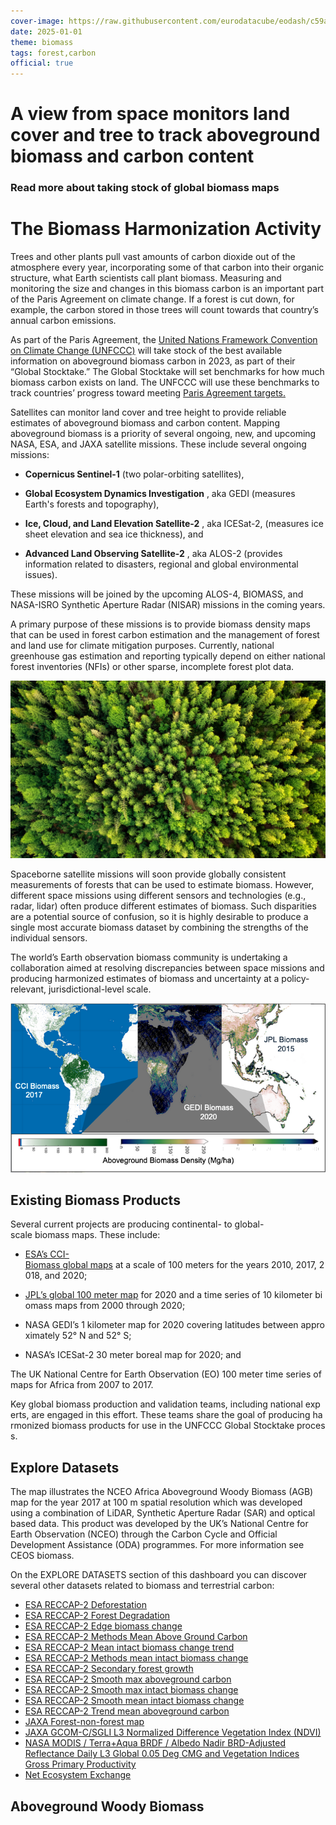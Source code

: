 ```yaml
---
cover-image: https://raw.githubusercontent.com/eurodatacube/eodash/c59adc7d580c6ced1f85a44c5bdd18bf94b3c9ee/app/public/data/story-images/Biomass.jpeg
date: 2025-01-01
theme: biomass
tags: forest,carbon
official: true
---
```


#   A view from space monitors land cover and tree to track aboveground biomass and carbon content <!--{ as="img" mode="hero" src="https://raw.githubusercontent.com/eurodatacube/eodash/c59adc7d580c6ced1f85a44c5bdd18bf94b3c9ee/app/public/data/story-images/Biomass.jpeg" }-->
### Read more about taking stock of global biomass maps <!--{ style="font-size:1.5rem;opacity:0.7;margin-top:1rem;" }-->

#   The Biomass Harmonization Activity

Trees and other plants pull vast amounts of carbon dioxide out of the atmosphere every year, incorporating some of that carbon into their organic structure, what Earth scientists call plant biomass. Measuring and monitoring the size and changes in this biomass carbon is an important part of the Paris Agreement on climate change. If a forest is cut down, for example, the carbon stored in those trees will count towards that country’s annual carbon emissions.

As part of the Paris Agreement, the [United Nations Framework Convention on Climate Change (UNFCCC)](https://unfccc.int/) will take stock of the best available information on aboveground biomass carbon in 2023, as part of their “Global Stocktake.” The Global Stocktake will set benchmarks for how much biomass carbon exists on land. The UNFCCC will use these benchmarks to track countries’ progress toward meeting [Paris Agreement targets.](https://unfccc.int/process-and-meetings/the-paris-agreement/the-paris-agreement)

Satellites can monitor land cover and tree height to provide reliable estimates of aboveground biomass and carbon content. Mapping aboveground biomass is a priority of several ongoing, new, and upcoming NASA, ESA, and JAXA satellite missions. These include several ongoing missions: 



- **Copernicus Sentinel-1** (two polar-orbiting satellites),

- **Global Ecosystem Dynamics Investigation** , aka GEDI (measures Earth's forests and topography),

- **Ice, Cloud, and Land Elevation Satellite-2** , aka ICESat-2, (measures ice sheet elevation and sea ice thickness), and

- **Advanced Land Observing Satellite-2** , aka ALOS-2 (provides information related to disasters, regional and global environmental issues).

These missions will be joined by the upcoming ALOS-4, BIOMASS, and NASA-ISRO Synthetic Aperture Radar (NISAR) missions in the coming years.

A primary purpose of these missions is to provide biomass density maps that can be used in forest carbon estimation and the management of forest and land use for climate mitigation purposes. Currently, national greenhouse gas estimation and reporting typically depend on either national forest inventories (NFIs) or other sparse, incomplete forest plot data. 

![forest from above](https://raw.githubusercontent.com/eurodatacube/eodash/c59adc7d580c6ced1f85a44c5bdd18bf94b3c9ee/app/public/data/story-images/2-biomass.jpg)

Spaceborne satellite missions will soon provide globally consistent measurements of forests that can be used to estimate biomass. However, different space missions using different sensors and technologies (e.g., radar, lidar) often produce different estimates of biomass. Such disparities are a potential source of confusion, so it is highly desirable to produce a single most accurate biomass dataset by combining the strengths of the individual sensors.

The world’s Earth observation biomass community is undertaking a collaboration aimed at resolving discrepancies between space missions and producing harmonized estimates of biomass and uncertainty at a policy-relevant, jurisdictional-level scale. 

![aboveground biomass density](https://raw.githubusercontent.com/eurodatacube/eodash/c59adc7d580c6ced1f85a44c5bdd18bf94b3c9ee/app/public/data/story-images/Biomass_Figure1.png)

## Existing Biomass Products

Several current projects are producing continental- to global-scale biomass maps. These include:

- [ESA’s CCI-Biomass global maps](https://climate.esa.int/en/projects/biomass/) at a scale of 100 meters for the years 2010, 2017, 2018, and 2020;

- [JPL’s global 100 meter map](https://ceos.org/gst/jpl-biomass.html) for 2020 and a time series of 10 kilometer biomass maps from 2000 through 2020;

- NASA GEDI’s 1 kilometer map for 2020 covering latitudes between approximately 52° N and 52° S;

-  NASA’s ICESat-2 30 meter boreal map for 2020; and

The UK National Centre for Earth Observation (EO) 100 meter time series of maps for Africa from 2007 to 2017.

Key global biomass production and validation teams, including national experts, are engaged in this effort. These teams share the goal of producing harmonized biomass products for use in the UNFCCC Global Stocktake process.

## Explore Datasets

The map illustrates the NCEO Africa Aboveground Woody Biomass (AGB) map for the year 2017 at 100 m spatial resolution which was developed using a combination of LiDAR, Synthetic Aperture Radar (SAR) and optical based data. This product was developed by the UK’s National Centre for Earth Observation (NCEO) through the Carbon Cycle and Official Development Assistance (ODA) programmes. For more information see CEOS biomass.

On the EXPLORE DATASETS section of this dashboard you can discover several other datasets related to biomass and terrestrial carbon:


- [ESA RECCAP-2 Deforestation](https://eodashboard.org/explore?poi=World-RECCAP2_6&x=-5095206.67577&y=-696587.89035&z=5.12625&search=World%3A+Deforestation+%28CCI+RECCAP2%29)
- [ESA RECCAP-2 Forest Degradation](https://eodashboard.org/explore?poi=World-RECCAP2_7&x=-5095206.67577&y=-696587.89035&z=5.12625&search=World%3A+Degradation+%28CCI+RECCAP2%29)
- [ESA RECCAP-2 Edge biomass change](https://eodashboard.org/explore?poi=World-RECCAP2_8&x=-5151174.45378&y=-689125.51994&z=5.18758&search=World%3A+Edge+biomass+change+%28CCI+RECCAP2%29)
- [ESA RECCAP-2 Methods Mean Above Ground Carbon](https://eodashboard.org/explore?x=-5151174.45378&y=-689125.51994&z=5.18758&poi=World-RECCAP2_1&search=World%3A+Methods+mean+aboveground+carbon+%28CCI+RECCAP2%29)
- [ESA RECCAP-2 Mean intact biomass change trend](https://eodashboard.org/explore?x=-5151174.45378&y=-689125.51994&z=5.18758&poi=World-RECCAP2_12&search=World%3A+Mean+intact+biomass+change+trend+%28CCI+RECCAP2%29)
- [ESA RECCAP-2 Methods mean intact biomass change](https://eodashboard.org/explore?x=-5151174.45378&y=-689125.51994&z=5.18758&poi=World-RECCAP2_9&search=World%3A+Methods+mean+intact+biomass+change+%28CCI+RECCAP2%29)
- [ESA RECCAP-2 Secondary forest growth](https://eodashboard.org/explore?x=-5151174.45378&y=-689125.51994&z=5.18758&poi=World-RECCAP2_5&search=World%3A+Secondary+forest+growth+%28CCI+RECCAP2%29)
- [ESA RECCAP-2 Smooth max aboveground carbon](https://eodashboard.org/explore?x=-5212808.46578&y=-675386.61818&z=5.10091&poi=World-RECCAP2_2&search=World%3A+Smooth+max+aboveground+carbon+%28CCI+RECCAP2%29)
- [ESA RECCAP-2 Smooth max intact biomass change](https://eodashboard.org/explore?x=-5151174.45378&y=-689125.51994&z=5.18758&poi=World-RECCAP2_10&search=World%3A+Smooth+max+intact+biomass+change+%28CCI+RECCAP2%29)
- [ESA RECCAP-2 Smooth mean intact biomass change](https://eodashboard.org/explore?x=-5212808.46578&y=-675386.61818&z=5.10091&poi=World-RECCAP2_3&search=World%3A+Smooth+mean+aboveground+carbon+%28CCI+RECCAP2%29)
- [ESA RECCAP-2 Trend mean aboveground carbon](https://eodashboard.org/explore?x=-5212808.46578&y=-675386.61818&z=5.10091&poi=World-RECCAP2_4&search=World%3A+Trend+mean+aboveground+carbon+%28CCI+RECCAP2%29)
- [JAXA Forest-non-forest map](https://eodashboard.org/explore?poi=World-FNF&x=-62427.30749&y=-1614669.20825&z=4.29849&search=World%3A+Forest%2Fnon-forest+map+PALSAR2)
- [JAXA GCOM-C/SGLI L3 Normalized Difference Vegetation Index (NDVI)](https://eodashboard.org/explore?poi=World-E10e&x=-5147073.97998&y=-675971.91814&z=5.18091&search=Global%3A+NDVI)
- [NASA MODIS / Terra+Aqua BRDF / Albedo Nadir BRD-Adjusted Reflectance Daily L3 Global 0.05 Deg CMG and Vegetation Indices Gross Primary Productivity](https://eodashboard.org/explore?poi=World-ESDC_kndvi&x=4363439.81772&y=-466124.06729&z=3.74777&search=World%3A+KNDVI)
- [Net Ecosystem Exchange](https://eodashboard.org/explore?x=4363439.81772&y=-466124.06729&z=3.74777&poi=World-ESDC_net_ecosystem_exchange&search=World%3A+Net+Ecosystem+Exchange)

## Aboveground Woody Biomass <!--{as="eox-map" style="width: 100%; height: 500px;" layers='[{"type":"Tile","properties":{"id":"Overlay labels"},"source":{"type":"XYZ","urls":["//s2maps-tiles.eu/wmts/1.0.0/overlay_base_bright_3857/default/g/{z}/{y}/{x}.jpg"]}},{"type":"Tile","properties":{"id":"nceo_africa_2017"},"source":{"type":"XYZ","urls":["https://openveda.cloud/api/raster/cog/tiles/WebMercatorQuad/{z}/{x}/{y}?resampling_method=nearest&bidx=1&colormap_name=gist_earth_r&rescale=0.0,400.0&url=s3://nasa-maap-data-store/file-staging/nasa-map/nceo-africa-2017/AGB_map_2017v0m_COG.tif"]}},{"type":"Tile","properties":{"id":"Terrain light"},"source":{"type":"XYZ","urls":["//s2maps-tiles.eu/wmts/1.0.0/terrain-light_3857/default/g/{z}/{y}/{x}.jpg"]}}]' zoom="3.8721626413535932" center=[16.795351709540633,-2.177743246907042] }-->







